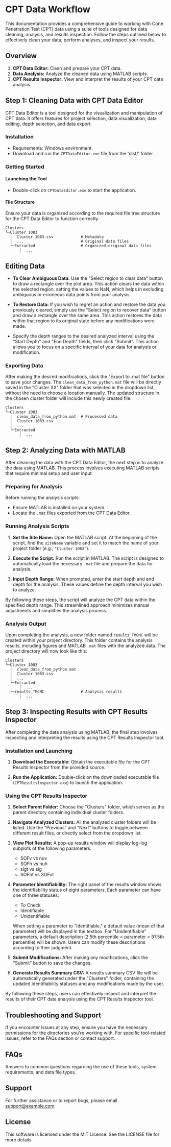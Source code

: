 # CPT Data Workflow

This documentation provides a comprehensive guide to working with Cone Penetration Test (CPT) data using a suite of tools designed for data cleaning, analysis, and results inspection. Follow the steps outlined below to effectively clean your data, perform analyses, and inspect your results.

## Overview

1. **CPT Data Editor:** Clean and prepare your CPT data.
2. **Data Analysis:** Analyze the cleaned data using MATLAB scripts.
3. **CPT Results Inspector:** View and interpret the results of your CPT data analysis.

## Step 1: Cleaning Data with CPT Data Editor

CPT Data Editor is a tool designed for the visualization and manipulation of CPT data. It offers features for project selection, data visualization, data editing, depth selection, and data export.

### Installation

- Requirements: Windows environment.
- Download and run the `CPTDataEditor.exe` file from the 'dist/' folder.

### Getting Started

#### Launching the Tool

- Double-click on `CPTDataEditor.exe` to start the application.

#### File Structure

Ensure your data is organized according to the required file tree structure for the CPT Data Editor to function correctly.

```plaintext
Clusters
└─Cluster 1083
  │  Cluster 1083.csv            # Metadata
  │  ...                         # Original data files
  └─Extracted                    # Organized original data files
      │  ...                     
```

## Editing Data

- **To Clear Ambiguous Data:** Use the "Select region to clear data" button to draw a rectangle over the plot area. This action clears the data within the selected region, setting the values to NaN, which helps in excluding ambiguous or erroneous data points from your analysis.

- **To Restore Data:** If you wish to regret an action and restore the data you previously cleared, simply use the "Select region to recover data" button and draw a rectangle over the same area. This action restores the data within that region to its original state before any modifications were made.

- Specify the depth ranges to the desired analyzed interval using the "Start Depth" and "End Depth" fields, then click "Submit". This action allows you to focus on a specific interval of your data for analysis or modification.

### Exporting Data

After making the desired modifications, click the "Export to .mat file" button to save your changes. The `clean_data_from_python.mat` file will be directly saved in the "Cluster XX" folder that was selected in the dropdown list, without the need to choose a location manually. The updated structure in the chosen cluster folder will include this newly created file:

```
Clusters
└─Cluster 1083
  │  clean_data_from_python.mat  # Processed data
  │  Cluster 1083.csv            
  │  ...                         
  └─Extracted                    
      │  ...                     

```


## Step 2: Analyzing Data with MATLAB

After cleaning the data with the CPT Data Editor, the next step is to analyze the data using MATLAB. This process involves executing MATLAB scripts that require minimal setup and user input.

### Preparing for Analysis

Before running the analysis scripts:

- Ensure MATLAB is installed on your system.
- Locate the `.mat` files exported from the CPT Data Editor.

### Running Analysis Scripts

1. **Set the Site Name:** Open the MATLAB script. At the beginning of the script, find the `siteName` variable and set it to match the name of your project folder (e.g., `"Cluster 1083"`).

2. **Execute the Script:** Run the script in MATLAB. The script is designed to automatically load the necessary `.mat` file and prepare the data for analysis.

3. **Input Depth Range:** When prompted, enter the start depth and end depth for the analysis. These values define the depth interval you wish to analyze.

By following these steps, the script will analyze the CPT data within the specified depth range. This streamlined approach minimizes manual adjustments and simplifies the analysis process.

### Analysis Output

Upon completing the analysis, a new folder named `results_TMCMC` will be created within your project directory. This folder contains the analysis results, including figures and MATLAB `.mat` files with the analyzed data. The project directory will now look like this:

```
Clusters
└─Cluster 1083
  │  clean_data_from_python.mat  
  │  Cluster 1083.csv            
  │  ...                         
  └─Extracted                    
      │  ...                     
  └─results_TMCMC                # Analysis results
      │  ...                
```


## Step 3: Inspecting Results with CPT Results Inspector

After completing the data analysis using MATLAB, the final step involves inspecting and interpreting the results using the CPT Results Inspector tool.

### Installation and Launching

1. **Download the Executable:** Obtain the executable file for the CPT Results Inspector from the provided source.

2. **Run the Application:** Double-click on the downloaded executable file (`CPTResultsInspector.exe`) to launch the application.

### Using the CPT Results Inspector

1. **Select Parent Folder:** Choose the "Clusters" folder, which serves as the parent directory containing individual cluster folders.

2. **Navigate Analyzed Clusters:** All the analyzed cluster folders will be listed. Use the "Previous" and "Next" buttons to toggle between different result files, or directly select from the dropdown list.

3. **View Plot Results:** A pop-up results window will display log-log subplots of the following parameters:
   - SOFv vs nuv
   - SOFh vs nuh
   - sigt vs sig
   - SOFht vs SOFvt

4. **Parameter Identifiability:** The right panel of the results window shows the identifiability status of eight parameters. Each parameter can have one of three statuses:
   - To Check
   - Identifiable
   - Unidentifiable

   When setting a parameter to "Identifiable," a default value (mean of that parameter) will be displayed in the textbox. For "Unidentifiable" parameters, a default description (2.5th percentile < parameter < 97.5th percentile) will be shown. Users can modify these descriptions according to their judgment.

5. **Submit Modifications:** After making any modifications, click the "Submit" button to save the changes.

6. **Generate Results Summary CSV:** A results summary CSV file will be automatically generated under the "Clusters" folder, containing the updated identifiability statuses and any modifications made by the user.

By following these steps, users can effectively inspect and interpret the results of their CPT data analysis using the CPT Results Inspector tool.



## Troubleshooting and Support

If you encounter issues at any step, ensure you have the necessary permissions for the directories you're working with. For specific tool-related issues, refer to the FAQs section or contact support.

## FAQs

Answers to common questions regarding the use of these tools, system requirements, and data file types.

## Support

For further assistance or to report bugs, please email support@example.com.

## License

This software is licensed under the MIT License. See the LICENSE file for more details.

